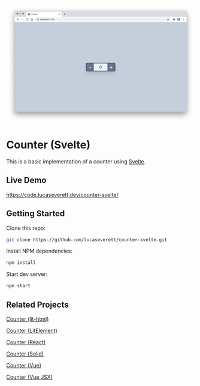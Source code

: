 <div style="text-align:center"><img src ="preview.png" /></div>

# Counter (Svelte)

This is a basic implementation of a counter using [Svelte](https://svelte.dev/).

## Live Demo

https://code.lucaseverett.dev/counter-svelte/

## Getting Started

Clone this repo:

```sh
git clone https://github.com/lucaseverett/counter-svelte.git
```

Install NPM dependencies:

```sh
npm install
```

Start dev server:

```sh
npm start
```

## Related Projects

[Counter (lit-html)](https://github.com/lucaseverett/counter-lit-html)

[Counter (LitElement)](https://github.com/lucaseverett/counter-lit-element)

[Counter (React)](https://github.com/lucaseverett/counter-react)

[Counter (Solid)](https://github.com/lucaseverett/counter-solid)

[Counter (Vue)](https://github.com/lucaseverett/counter-vue)

[Counter (Vue JSX)](https://github.com/lucaseverett/counter-vue-jsx)
